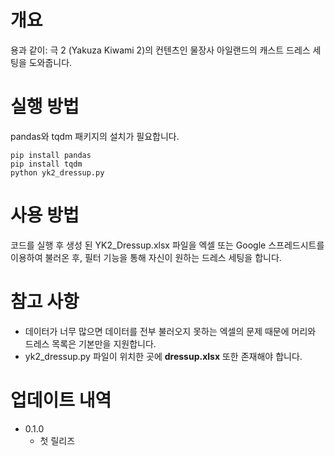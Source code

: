 # 개요

용과 같이: 극 2 (Yakuza Kiwami 2)의 컨텐츠인 물장사 아일랜드의 캐스트 드레스 세팅을 도와줍니다.

# 실행 방법

pandas와 tqdm 패키지의 설치가 필요합니다.

```
pip install pandas
pip install tqdm
python yk2_dressup.py
```

# 사용 방법

코드를 실행 후 생성 된 YK2_Dressup.xlsx 파일을 엑셀 또는 Google 스프레드시트를 이용하여 불러온 후, 필터 기능을 통해 자신이 원하는 드레스 세팅을 합니다.

# 참고 사항

- 데이터가 너무 많으면 데이터를 전부 불러오지 못하는 엑셀의 문제 때문에 머리와 드레스 목록은 기본만을 지원합니다.
- yk2_dressup.py 파일이 위치한 곳에 **dressup.xlsx** 또한 존재해야 합니다.

# 업데이트 내역

- 0.1.0
  - 첫 릴리즈
